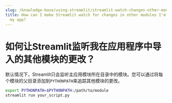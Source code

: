 ```yaml
---
slug: /knowledge-base/using-streamlit/streamlit-watch-changes-other-modules-importing-app
title: How can I make Streamlit watch for changes in other modules I'm importing in
  my app?
---
```


# 如何让Streamlit监听我在应用程序中导入的其他模块的更改？

默认情况下，Streamlit只会监听主应用模块所在目录中的模块。您可以通过将每个模块的父目录添加到`PYTHONPATH`来追踪其他模块的更改。

```bash
export PYTHONPATH=$PYTHONPATH:/path/to/module
streamlit run your_script.py
```